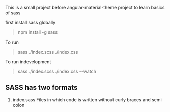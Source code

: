 This is a small project before angular-material-theme project
to learn basics of sass


first install sass globally
>npm install -g sass

To run
>sass ./index.scss ./index.css

To run indevelopment
>sass ./index.scss ./index.css --watch


## SASS has two formats
1. index.sass   Files in which code is written without curly braces and semi colon
